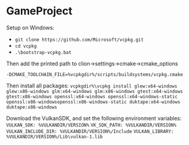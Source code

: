# GameProject

Setup on Windows: 
- `git clone https://github.com/Microsoft/vcpkg.git`
- `cd vcpkg`
- `.\bootstrap-vcpkg.bat`

Then add the printed path to clion->settings->cmake->cmake_options 

`-DCMAKE_TOOLCHAIN_FILE=%vcpkgdir%/scripts/buildsystems/vcpkg.cmake`

Then install all packages:
`vcpkgdir%\vcpkg install glew:x64-windows glew:x86-windows glm:x64-windows glm:x86-windows gtest:x64-windows gtest:x86-windows openssl:x64-windows openssl:x64-windows-static openssl:x86-windowsopenssl:x86-windows-static duktape:x64-windows duktape:x86-windows`

Download the VulkanSDK, and set the following environment variables:
`VULKAN_SDK: %VULKANDIR/VERSION%`
`VK_SDK_PATH: %VULKANDIR/VERSION%`
`VULKAN_INCLUDE_DIR: %VULKANDIR/VERSION%/Include`
`VULKAN_LIBRARY: %VULKANDIR/VERSION%/Lib\vulkan-1.lib`
